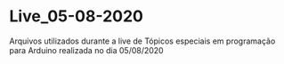 # Live_05-08-2020
Arquivos utilizados durante a live de Tópicos especiais em programação para Arduino realizada no dia 05/08/2020
